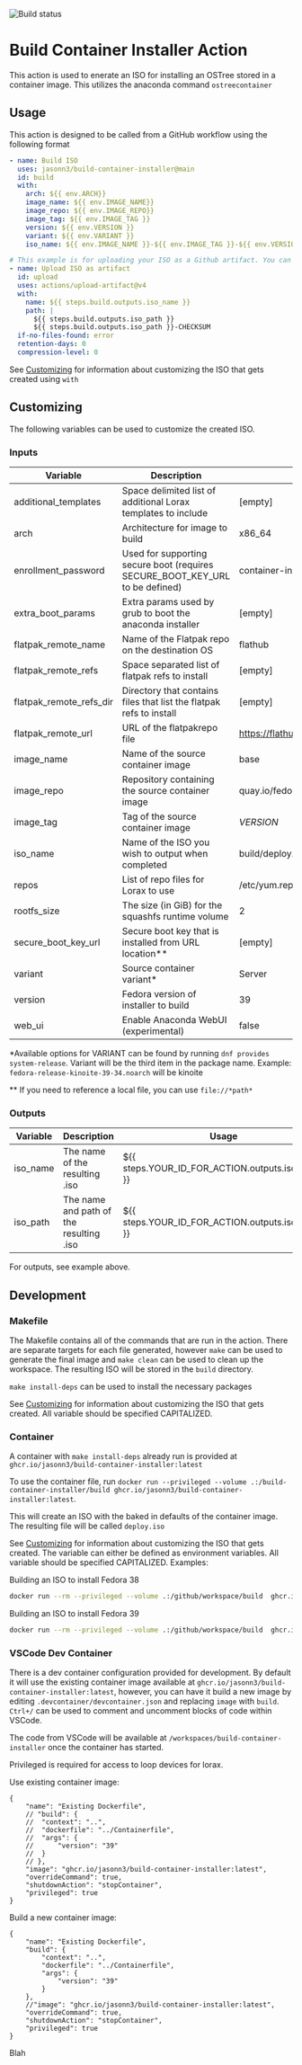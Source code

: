 ![Build status](https://github.com/jasonn3/build-container-installer/actions/workflows/build-and-test.yml/badge.svg?event=push)

# Build Container Installer Action
This action is used to enerate an ISO for installing an OSTree stored in a container image. This utilizes the anaconda command `ostreecontainer`

## Usage
This action is designed to be called from a GitHub workflow using the following format
```yaml
- name: Build ISO
  uses: jasonn3/build-container-installer@main
  id: build
  with:
    arch: ${{ env.ARCH}}
    image_name: ${{ env.IMAGE_NAME}}
    image_repo: ${{ env.IMAGE_REPO}}
    image_tag: ${{ env.IMAGE_TAG }}
    version: ${{ env.VERSION }}
    variant: ${{ env.VARIANT }}
    iso_name: ${{ env.IMAGE_NAME }}-${{ env.IMAGE_TAG }}-${{ env.VERSION }}.iso

# This example is for uploading your ISO as a Github artifact. You can do something similar using any cloud storage, so long as you copy the output
- name: Upload ISO as artifact
  id: upload
  uses: actions/upload-artifact@v4
  with:
    name: ${{ steps.build.outputs.iso_name }}
    path: |
      ${{ steps.build.outputs.iso_path }}
      ${{ steps.build.outputs.iso_path }}-CHECKSUM
  if-no-files-found: error
  retention-days: 0
  compression-level: 0
```

See [Customizing](#customizing) for information about customizing the ISO that gets created using `with`

## Customizing
The following variables can be used to customize the created ISO.

### Inputs
| Variable                | Description                                                                  | Default Value                                | Action             | Container          | Makefile           |
| ----------------------- | ---------------------------------------------------------------------------- | -------------------------------------------- | ------------------ | ------------------ | ------------------ |
| additional_templates    | Space delimited list of additional Lorax templates to include                | \[empty\]                                    | :white_check_mark: | :white_check_mark: | :white_check_mark: |
| arch                    | Architecture for image to build                                              | x86_64                                       | :white_check_mark: | :white_check_mark: | :white_check_mark: |
| enrollment_password     | Used for supporting secure boot (requires SECURE_BOOT_KEY_URL to be defined) | container-installer                          | :white_check_mark: | :white_check_mark: | :white_check_mark: |
| extra_boot_params       | Extra params used by grub to boot the anaconda installer                     | \[empty\]                                    | :white_check_mark: | :white_check_mark: | :white_check_mark: |
| flatpak_remote_name     | Name of the Flatpak repo on the destination OS                               | flathub                                      | :white_check_mark: | :white_check_mark: | :white_check_mark: |
| flatpak_remote_refs     | Space separated list of flatpak refs to install                              | \[empty\]                                    | :white_check_mark: | :white_check_mark: | :white_check_mark: |
| flatpak_remote_refs_dir | Directory that contains files that list the flatpak refs to install          | \[empty\]                                    | :white_check_mark: | :white_check_mark: | :white_check_mark: |
| flatpak_remote_url      | URL of the flatpakrepo file                                                  | https://flathub.org/repo/flathub.flatpakrepo | :white_check_mark: | :white_check_mark: | :white_check_mark: |
| image_name              | Name of the source container image                                           | base                                         | :white_check_mark: | :white_check_mark: | :white_check_mark: |
| image_repo              | Repository containing the source container image                             | quay.io/fedora-ostree-desktops               | :white_check_mark: | :white_check_mark: | :white_check_mark: |
| image_tag               | Tag of the source container image                                            | *VERSION*                                    | :white_check_mark: | :white_check_mark: | :white_check_mark: |
| iso_name                | Name of the ISO you wish to output when completed                            | build/deploy.iso                             | :white_check_mark: | :x:                | :x:                |
| repos                   | List of repo files for Lorax to use                                          | /etc/yum.repos.d/*.repo                      | :white_check_mark: | :white_check_mark: | :white_check_mark: |
| rootfs_size             | The size (in GiB) for the squashfs runtime volume                            | 2                                            | :white_check_mark: | :white_check_mark: | :white_check_mark: |
| secure_boot_key_url     | Secure boot key that is installed from URL location\*\*                      | \[empty\]                                    | :white_check_mark: | :white_check_mark: | :white_check_mark: |
| variant                 | Source container variant\*                                                   | Server                                       | :white_check_mark: | :white_check_mark: | :white_check_mark: |
| version                 | Fedora version of installer to build                                         | 39                                           | :white_check_mark: | :white_check_mark: | :white_check_mark: |
| web_ui                  | Enable Anaconda WebUI (experimental)                                         | false                                        | :white_check_mark: | :white_check_mark: | :white_check_mark: |

\*Available options for VARIANT can be found by running `dnf provides system-release`.
Variant will be the third item in the package name. Example: `fedora-release-kinoite-39-34.noarch` will be kinoite

\*\* If you need to reference a local file, you can use `file://*path*`

### Outputs
| Variable | Description                             | Usage                                            |
| -------- | ----------------------------------------| ------------------------------------------------ |
| iso_name | The name of the resulting .iso          | ${{ steps.YOUR_ID_FOR_ACTION.outputs.iso_name }} |
| iso_path | The name and path of the resulting .iso | ${{ steps.YOUR_ID_FOR_ACTION.outputs.iso_name }} |

For outputs, see example above.

## Development
### Makefile
The Makefile contains all of the commands that are run in the action. There are separate targets for each file generated, however `make` can be used to generate the final image and `make clean` can be used to clean up the workspace. The resulting ISO will be stored in the `build` directory.

`make install-deps` can be used to install the necessary packages

See [Customizing](#customizing) for information about customizing the ISO that gets created. All variable should be specified CAPITALIZED.

### Container
A container with `make install-deps` already run is provided at `ghcr.io/jasonn3/build-container-installer:latest`

To use the container file, run `docker run --privileged --volume .:/build-container-installer/build ghcr.io/jasonn3/build-container-installer:latest`.

This will create an ISO with the baked in defaults of the container image. The resulting file will be called `deploy.iso`

See [Customizing](#customizing) for information about customizing the ISO that gets created. The variable can either be defined as environment variables. All variable should be specified CAPITALIZED.
Examples:

Building an ISO to install Fedora 38
```bash
docker run --rm --privileged --volume .:/github/workspace/build  ghcr.io/jasonn3/build-container-installer:latest VERSION=38 IMAGE_NAME=base IMAGE_TAG=38 VARIANT=Server
```

Building an ISO to install Fedora 39
```bash
docker run --rm --privileged --volume .:/github/workspace/build  ghcr.io/jasonn3/build-container-installer:latest VERSION=39 IMAGE_NAME=base IMAGE_TAG=39 VARIANT=Server
```

### VSCode Dev Container
There is a dev container configuration provided for development. By default it will use the existing container image available at `ghcr.io/jasonn3/build-container-installer:latest`, however, you can have it build a new image by editing `.devcontainer/devcontainer.json` and replacing `image` with `build`. `Ctrl+/` can be used to comment and uncomment blocks of code within VSCode.

The code from VSCode will be available at `/workspaces/build-container-installer` once the container has started.

Privileged is required for access to loop devices for lorax.

Use existing container image:
```
{
	"name": "Existing Dockerfile",
	// "build": {
	// 	"context": "..",
	// 	"dockerfile": "../Containerfile",
	// 	"args": {
	// 		"version": "39"
	// 	}
	// },
	"image": "ghcr.io/jasonn3/build-container-installer:latest",
	"overrideCommand": true,
	"shutdownAction": "stopContainer",
	"privileged": true
}
```

Build a new container image:
```
{
	"name": "Existing Dockerfile",
	"build": {
		"context": "..",
		"dockerfile": "../Containerfile",
		"args": {
			"version": "39"
		}
	},
	//"image": "ghcr.io/jasonn3/build-container-installer:latest",
	"overrideCommand": true,
	"shutdownAction": "stopContainer",
	"privileged": true
}
```

Blah

